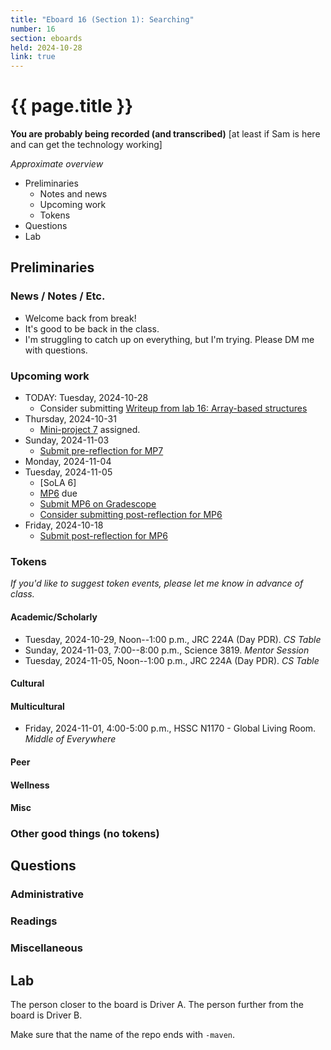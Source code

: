 ```yaml
---
title: "Eboard 16 (Section 1): Searching"
number: 16
section: eboards
held: 2024-10-28
link: true
---
```

# {{ page.title }}

**You are probably being recorded (and transcribed)**  [at least if Sam is here and can get the technology working]

_Approximate overview_

* Preliminaries
    * Notes and news
    * Upcoming work
    * Tokens
* Questions
* Lab

Preliminaries
-------------

### News / Notes / Etc.

* Welcome back from break!
* It's good to be back in the class.
* I'm struggling to catch up on everything, but I'm trying. Please DM me
  with questions.

### Upcoming work

* TODAY: Tuesday, 2024-10-28
    * Consider submitting [Writeup from lab 16: Array-based structures]()
* Thursday, 2024-10-31
    * [Mini-project 7](../mps/mp07) assigned.
* Sunday, 2024-11-03
    * [Submit pre-reflection for MP7]()
* Monday, 2024-11-04
* Tuesday, 2024-11-05
    * [SoLA 6]
    * [MP6](../mps/mp06) due
    * [Submit MP6 on Gradescope](https://www.gradescope.com/courses/818402/assignments/5119986)
    * [Consider submitting post-reflection for MP6](https://www.gradescope.com/courses/818402/assignments/5119978)
* Friday, 2024-10-18
    * [Submit post-reflection for MP6](https://www.gradescope.com/courses/818402/assignments/5119978)

### Tokens

_If you'd like to suggest token events, please let me know in advance of 
class._

#### Academic/Scholarly

* Tuesday, 2024-10-29, Noon--1:00 p.m., JRC 224A (Day PDR).
  _CS Table_
* Sunday, 2024-11-03, 7:00--8:00 p.m., Science 3819.
  _Mentor Session_
* Tuesday, 2024-11-05, Noon--1:00 p.m., JRC 224A (Day PDR).
  _CS Table_

#### Cultural

#### Multicultural

* Friday, 2024-11-01, 4:00-5:00 p.m., HSSC N1170 - Global Living Room.
  _Middle of Everywhere_ 

#### Peer

#### Wellness

#### Misc

### Other good things (no tokens)

Questions
---------

### Administrative

### Readings

### Miscellaneous

Lab
---

The person closer to the board is Driver A. The person further from the board is Driver B.

Make sure that the name of the repo ends with `-maven`.

